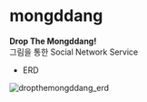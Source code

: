 # mongddang

<b>Drop The Mongddang!</b> <br>
그림을 통한 Social Network Service

- ERD

![dropthemongddang_erd](https://user-images.githubusercontent.com/103879030/195984940-13d3333b-bafc-4080-8880-9ca2e72c678a.png)
